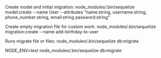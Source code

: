 Create model and initial migration:
node_modules/.bin/sequelize model:create --name User --attributes "name:string, username:string, phone_number:string, email:string password:string"

Create empty migration file for custom work:
node_modules/.bin/sequelize migration:create --name add-birthday-to-user

Runs migrate file or files:
node_modules/.bin/sequelize db:migrate


NODE_ENV=test node_modules/.bin/sequelize db:migrate
